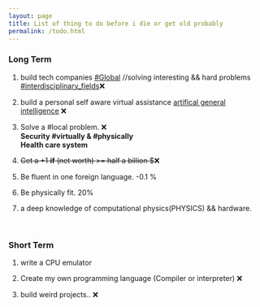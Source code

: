 ```yaml
---
layout: page
title: List of thing to do before i die or get old probably
permalink: /todo.html
---
```


### **Long Term** 

1. build tech companies [#Global]() //solving interesting && hard problems [#interdisciplinary_fields]()❌️

2. build a personal self aware virtual assistance [artifical general intelligence](https://en.wikipedia.org/wiki/Artificial_general_intelligence)   ❌️

3. Solve a #local problem. ❌️<br>
	**Security #virtually & #physically**<br>
	**Health care system** 
 
4. <del>Get a +1 **if** (net worth) >= half a billion $</del>❌️

5. Be fluent in one foreign language. -0.1 %

6. Be physically fit. 20%

7. a deep knowledge of computational physics(PHYSICS) && hardware.

<br>

### **Short Term**

1. write a CPU emulator

2. Create my own programming language  (Compiler or interpreter) ❌️ 

3. build weird projects.. ❌️
